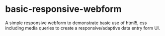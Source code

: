 # basic-responsive-webform

A simple responsive webform to demonstrate basic use of html5, css including media queries to create a responsive/adaptive data entry form UI.
